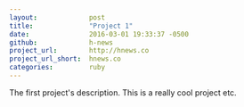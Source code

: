 ```yaml
---
layout: 			post
title:  			"Project 1"
date:   			2016-03-01 19:33:37 -0500
github: 			h-news
project_url:		http://hnews.co
project_url_short:	hnews.co
categories: 		ruby
---
```

The first project's description. This is a really cool project etc.
